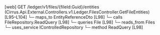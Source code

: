 [web] GET /ledger/v1/files/{fileId:Guid}/entities  (Cirrus.Api.External.Controllers.v1.Ledger.FilesController.GetFileEntities)  [L95–L104]
  └─ maps_to EntityReferenceDto [L98]
  └─ calls FileRepository.ReadQuery [L98]
  └─ queries File [L98]
    └─ reads_from Files
  └─ uses_service IControlledRepository<File>
    └─ method ReadQuery [L98]

